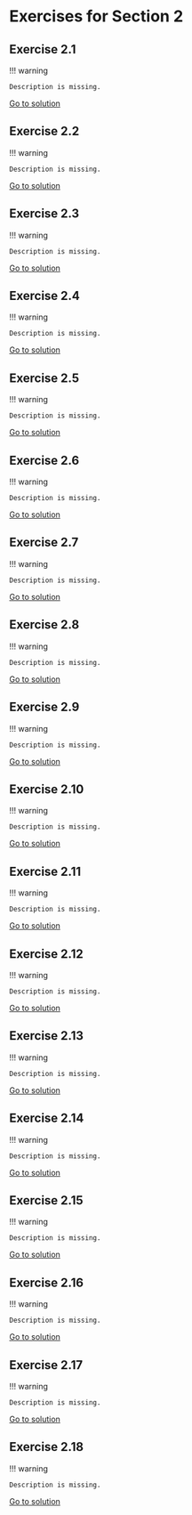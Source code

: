 # Exercises for Section 2

## Exercise 2.1

!!! warning

    Description is missing.

[Go to solution](2.1-solution.rzk)

## Exercise 2.2

!!! warning

    Description is missing.

[Go to solution](2.2-solution.rzk)

## Exercise 2.3

!!! warning

    Description is missing.

[Go to solution](2.3-solution.rzk)

## Exercise 2.4

!!! warning

    Description is missing.

[Go to solution](2.4-solution.rzk)

## Exercise 2.5

!!! warning

    Description is missing.

[Go to solution](2.5-solution.rzk)

## Exercise 2.6

!!! warning

    Description is missing.

[Go to solution](2.6-solution.rzk)

## Exercise 2.7

!!! warning

    Description is missing.

[Go to solution](2.7-solution.rzk)

## Exercise 2.8

!!! warning

    Description is missing.

[Go to solution](2.8-solution.rzk)

## Exercise 2.9

!!! warning

    Description is missing.

[Go to solution](2.9-solution.rzk)

## Exercise 2.10

!!! warning

    Description is missing.

[Go to solution](2.10-solution.rzk)

## Exercise 2.11

!!! warning

    Description is missing.

[Go to solution](2.11-solution.rzk)

## Exercise 2.12

!!! warning

    Description is missing.

[Go to solution](2.12-solution.rzk)

## Exercise 2.13

!!! warning

    Description is missing.

[Go to solution](2.13-solution.rzk)

## Exercise 2.14

!!! warning

    Description is missing.

[Go to solution](2.14-solution.rzk)

## Exercise 2.15

!!! warning

    Description is missing.

[Go to solution](2.15-solution.rzk)

## Exercise 2.16

!!! warning

    Description is missing.

[Go to solution](2.16-solution.rzk)

## Exercise 2.17

!!! warning

    Description is missing.

[Go to solution](2.17-solution.rzk)

## Exercise 2.18

!!! warning

    Description is missing.

[Go to solution](2.18-solution.rzk)
